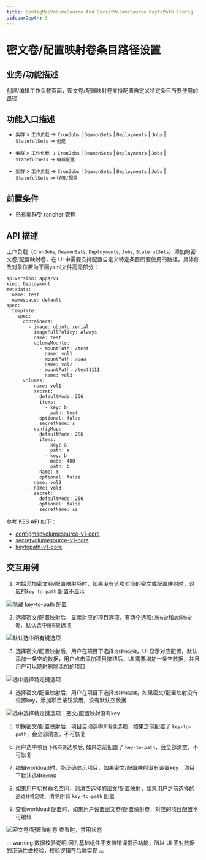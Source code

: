 ```yaml
---
title: ConfigMapVolumeSource And SecretVolumeSource KeyToPath Config
sidebarDepth: 3
---
```

# 密文卷/配置映射卷条目路径设置

## 业务/功能描述

创建/编辑工作负载页面，密文卷/配置映射卷支持配置自定义特定条目所要使用的路径


## 功能入口描述

- `集群` > `工作负载` -> `CronJobs` | `DeamonSets` | `Deployments` | `Jobs` | `StatefulSets` -> `创建`

- `集群` > `工作负载` -> `CronJobs` | `DeamonSets` | `Deployments` | `Jobs` | `StatefulSets` -> `编辑配置`

- `集群` > `工作负载` -> `CronJobs` | `DeamonSets` | `Deployments` | `Jobs` | `StatefulSets` -> `详情/配置`

## 前置条件

- 已有集群受 rancher 管理

## API 描述

工作负载（`CronJobs`, `DeamonSets`, `Deployments`, `Jobs`, `StatefulSets`）添加的密文卷/配置映射卷，在 UI 中需要支持配置自定义特定条目所要使用的路径，具体修改对象位置为下面yaml文件高亮部分：
```yaml{24-26,31-36}
apiVersion: apps/v1
kind: Deployment
metadata:
  name: test
  namespace: default
spec:
  template:
    spec:
      containers:
        - image: ubuntu:xenial
          imagePullPolicy: Always
          name: test
          volumeMounts:
            - mountPath: /test
              name: vol1
            - mountPath: /aaa
              name: vol2
            - mountPath: /test1111
              name: vol3
      volumes:
        - name: vol1
          secret:
            defaultMode: 256
            items:
              - key: b
                path: test
            optional: false
            secretName: s
        - configMap:
            defaultMode: 256
            items:
              - key: a
                path: a
              - key: b
                mode: 400
                path: b
            name: m
            optional: false
          name: vol2
        - name: vol3
          secret:
            defaultMode: 256
            optional: false
            secretName: ss
```

参考 K8S API 如下：

- [configmapvolumesource-v1-core](https://kubernetes.io/docs/reference/generated/kubernetes-api/v1.23/#configmapvolumesource-v1-core)
- [secretvolumesource-v1-core](https://kubernetes.io/docs/reference/generated/kubernetes-api/v1.23/#secretvolumesource-v1-core)
- [keytopath-v1-core](https://kubernetes.io/docs/reference/generated/kubernetes-api/v1.23/#keytopath-v1-core)

## 交互用例

1. 初始添加密文卷/配置映射卷时，如果没有选项对应的密文或配置映射时，对应的`key to path` 配置不显示

![隐藏 key-to-path 配置](./images/key-to-path_hidden.png)

2. 选择密文/配置映射后，显示对应的项目选项，有两个选项: `所有键`和`选择特定键`，默认选中`所有键`选项

![默认选中`所有键`选项](./images/key-to-path_all-keys.png)

3. 选择密文/配置映射后，用户在项目下选择`选择特定键`，UI 显示对应配置，默认添加一条空的数据，用户点击添加项目按钮后，UI 需要增加一条空数据，并且用户可以随时删除添加的项目

![选中`选择特定键`选项](./images/key-to-path_specific.png)

4. 选择密文/配置映射后，用户在项目下选择`选择特定键`，如果密文/配置映射没有设置key，添加项目按钮禁用，没有默认空数据

![选中`选择特定键`选项：密文/配置映射没有key](./images/key-to-path_empty-key.png)

5. 切换密文/配置映射后，项目自动选中`所有键`选项，如果之前配置了 `key-to-path`，会全部清空，不可恢复

6. 用户选中项目下`所有键`选项后, 如果之前配置了 `key-to-path`，会全部清空，不可恢复

7. 编辑workload时，能正确显示项目，如果密文/配置映射没有设置key，项目下默认选中`所有键`

8. 如果用户切换命名空间，则清空选择的密文/配置映射，如果用户之前选择的是`选择特定键`，清除所有 `key-to-path` 配置

9. 查看workload 配置时，如果用户设置密文卷/配置映射卷，对应的项目配置不可编辑

![密文卷/配置映射卷 查看时，禁用状态](./images/key-to-path_disabled.png)


::: warning 数据校验说明
  因为基础组件不支持错误提示功能，所以 UI 不对数据的正确性做校验，校验逻辑在后端实现
:::

